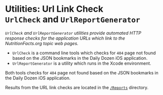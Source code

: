 # Utilities: Url Link Check<br>`UrlCheck` and `UrlReportGenerator`

_`UrlCheck` and `UrlReportGenerator` utilities provide automated HTTP response checks for the application URLs which link to the NutritionFacts.org topic web pages._

- `UrlCheck` is a command line tools which checks for `404` page not found based on the JSON bookmarks in the Daily Dozen iOS application. 
- `UrlReportGenerator` is a utility which runs in the Xcode environment.

Both tools checks for `404` page not found based on the JSON bookmarks in the Daily Dozen iOS application.

Results from the URL link checks are located in the <code>[/Reports](../../Reports)</code> directory.


